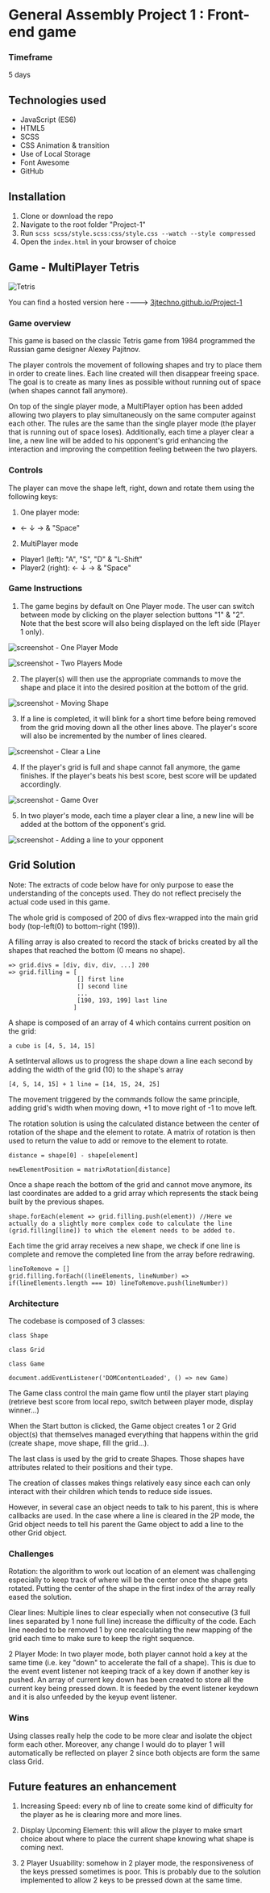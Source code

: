 # General Assembly Project 1 : Front-end game

### Timeframe
5 days

## Technologies used

* JavaScript (ES6)
* HTML5
* SCSS
* CSS Animation & transition
* Use of Local Storage
* Font Awesome
* GitHub

## Installation

1. Clone or download the repo
2. Navigate to the root folder "Project-1"
2. Run ```scss scss/style.scss:css/style.css --watch --style compressed```
1. Open the `index.html` in your browser of choice

## Game - MultiPlayer Tetris

![Tetris](https://user-images.githubusercontent.com/39668354/51074298-7ddb0080-1675-11e9-951f-ef79bae2d7b8.png)

You can find a hosted version here ----> [3jtechno.github.io/Project-1](https://3jtechno.github.io/Project-1/)

### Game overview
This game is based on the classic Tetris game from 1984 programmed the Russian game designer Alexey Pajitnov.

The player controls the movement of following shapes and try to place them in order to create lines. Each line created will then disappear freeing space. The goal is to create as many lines as possible without running out of space (when shapes cannot fall anymore).


On top of the single player mode, a MultiPlayer option has been added allowing two players to play simultaneously on the same computer against each other.
The rules are the same than the single player mode (the player that is running out of space loses).
Additionally, each time a player clear a line, a new line will be added to his opponent's grid enhancing the interaction and improving the competition feeling between the two players.

### Controls

The player can move the shape left, right, down and rotate them using the following keys:

1. One player mode:
- ← ↓ → & "Space"

2. MultiPlayer mode
- Player1 (left): "A", "S", "D" & "L-Shift"
- Player2 (right): ← ↓ → & "Space"

### Game Instructions
1. The game begins by default on One Player mode. The user can switch between mode by clicking on the player selection buttons "1" & "2". Note that the best score will also being displayed on the left side (Player 1 only).

![screenshot - One Player Mode](https://user-images.githubusercontent.com/39668354/51030639-f9fc1800-1591-11e9-9000-07125c45f72b.png)

![screenshot - Two Players Mode](https://user-images.githubusercontent.com/39668354/51030669-1009d880-1592-11e9-9d23-184848f129c4.png)

2. The player(s) will then use the appropriate commands to move the shape and place it into the desired position at the bottom of the grid.

![screenshot - Moving Shape](https://user-images.githubusercontent.com/39668354/51030669-1009d880-1592-11e9-9d23-184848f129c4.png)

3. If a line is completed, it will blink for a short time before being removed from the grid moving down all the other lines above. The player's score will also be incremented by the number of lines cleared.

![screenshot - Clear a Line](https://user-images.githubusercontent.com/39668354/51031226-cfab5a00-1593-11e9-9c90-b3f3aba7bc58.png)

4. If the player's grid is full and shape cannot fall anymore, the game finishes. If the player's beats his best score, best score will be updated accordingly.

![screenshot - Game Over](https://user-images.githubusercontent.com/39668354/51031142-8c50eb80-1593-11e9-8911-d1bbb5eeecb9.png)

5. In two player's mode, each time a player clear a line, a new line will be added at the bottom of the opponent's grid.

![screenshot - Adding a line to your opponent](https://user-images.githubusercontent.com/39668354/51030805-6bd46180-1592-11e9-871e-c356d9402261.png)

## Grid Solution

Note: The extracts of code below have for only purpose to ease the understanding of the concepts used. They do not reflect precisely the actual code used in this game.

The whole grid is composed of 200 of divs flex-wrapped into the main grid body (top-left(0) to bottom-right (199)).

A filling array is also created to record the stack of bricks created by all the shapes that reached the bottom (0 means no shape).
```
=> grid.divs = [div, div, div, ...] 200
=> grid.filling = [
                   [] first line
                   [] second line
                   ...
                   [190, 193, 199] last line
                  ]
```

A shape is composed of an array of 4 which contains current position on the grid:

```
a cube is [4, 5, 14, 15]
```

A setInterval allows us to progress the shape down a line each second by adding the width of the grid (10) to the shape's array

```
[4, 5, 14, 15] + 1 line = [14, 15, 24, 25]
```

The movement triggered by the commands follow the same principle, adding grid's width when moving down, +1 to move right of -1 to move left.

The rotation solution is using the calculated distance between the center of rotation of the shape and the element to rotate. A matrix of rotation is then used to return the value to add or remove to the element to rotate.

```
distance = shape[0] - shape[element]

newElementPosition = matrixRotation[distance]
```

Once a shape reach the bottom of the grid and cannot move anymore, its last coordinates are added to a grid array which represents the stack being built by the previous shapes.

```
shape.forEach(element => grid.filling.push(element)) //Here we actually do a slightly more complex code to calculate the line (grid.filling[line]) to which the element needs to be added to.
```

Each time the grid array receives a new shape, we check if one line is complete and remove the completed line from the array before redrawing.

```
lineToRemove = []
grid.filling.forEach((lineElements, lineNumber) => if(lineElements.length === 10) lineToRemove.push(lineNumber))
```

### Architecture

The codebase is composed of 3 classes:
```
class Shape

class Grid

class Game

document.addEventListener('DOMContentLoaded', () => new Game)
```

The Game class control the main game flow until the player start playing (retrieve best score from local repo, switch between player mode, display winner...)

When the Start button is clicked, the Game object creates 1 or 2 Grid object(s) that themselves managed everything that happens within the grid (create shape, move shape, fill the grid...).

The last class is used by the grid to create Shapes. Those shapes have attributes related to their positions and their type.

The creation of classes makes things relatively easy since each can only interact with their children which tends to reduce side issues.

However, in several case an object needs to talk to his parent, this is where callbacks are used.
In the case where a line is cleared in the 2P mode, the Grid object needs to tell his parent the Game object to add a line to the other Grid object.


### Challenges

Rotation: the algorithm to work out location of an element was challenging especially to keep track of where will be the center once the shape gets rotated. Putting the center of the shape in the first index of the array really eased the solution.

Clear lines: Multiple lines to clear especially when not consecutive (3 full lines separated by 1 none full line) increase the difficulty of the code. Each line needed to be removed 1 by one recalculating the new mapping of the grid each time to make sure to keep the right sequence.

2 Player Mode: In two player mode, both player cannot hold a key at the same time (i.e. key "down" to accelerate the fall of a shape). This is due to the event event listener not keeping track of a key down if another key is pushed. An array of current key down has been created to store all the current key being pressed down. It is feeded by the event listener keydown and it is also unfeeded by the keyup event listener.

### Wins

Using classes really help the code to be more clear and isolate the object form each other. Moreover, any change I would do to player 1 will automatically be reflected on player 2 since both objects are form the same class Grid.

## Future features an enhancement

1. Increasing Speed: every nb of line to create some kind of difficulty for the player as he is clearing more and more lines.

2. Display Upcoming Element: this will allow the player to make smart choice about where to place the current shape knowing what shape is coming next.

3. 2 Player Usuability: somehow in 2 player mode, the responsiveness of the keys pressed sometimes is poor. This is probably due to the solution implemented to allow 2 keys to be pressed down at the same time.
